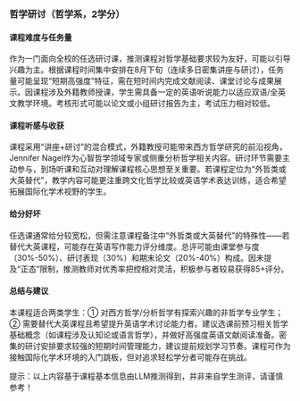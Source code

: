 ### 哲学研讨（哲学系，2学分）

#### 课程难度与任务量  
作为一门面向全校的任选研讨课，推测课程对哲学基础要求较为友好，可能以引导兴趣为主。根据课程时间集中安排在8月下旬（连续多日密集讲座与研讨），任务量可能呈现“短期高强度”特征，需在短时间内完成文献阅读、课堂讨论与成果展示。因课程涉及外籍教师授课，学生需具备一定的英语听说能力以适应双语/全英文教学环境。考核形式可能以论文或小组研讨报告为主，考试压力相对较低。

#### 课程听感与收获  
课程采用“讲座+研讨”的混合模式，外籍教授可能带来西方哲学研究的前沿视角，Jennifer Nagel作为心智哲学领域专家或侧重分析哲学相关内容。研讨环节需要主动参与，到场听课和互动对理解课程核心思想至关重要。若课程定位为“外哲类或大英替代”，教学内容可能更注重跨文化哲学比较或英语学术表达训练，适合希望拓展国际化学术视野的学生。

#### 给分好坏  
任选课通常给分较宽松，但需注意课程备注中“外哲类或大英替代”的特殊性——若替代大英课程，可能存在英语写作能力评分维度。总评可能由课堂参与度（30%-50%）、研讨表现（30%）和期末论文（20%-40%）构成。因未提及“正态”限制，推测教师对优秀率把控相对灵活，积极参与者较易获得85+评分。

#### 总结与建议  
本课程适合两类学生：① 对西方哲学/分析哲学有探索兴趣的非哲学专业学生；② 需要替代大英课程且希望提升英语学术讨论能力者。建议选课前预习相关哲学基础概念（如课程涉及认知论或语言哲学），并做好高强度英语文献阅读准备。密集的研讨安排要求较强的短期时间管理能力，建议提前规划学习节奏。课程可作为接触国际化学术环境的入门跳板，但对追求轻松学分者可能存在挑战。

提示：以上内容基于课程基本信息由LLM推测得到，并非来自学生测评，请谨慎参考！